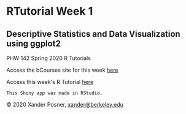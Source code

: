 # RTutorial Week 1
## Descriptive Statistics and Data Visualization using ggplot2
PHW 142 Spring 2020 R Tutorials

<p>Access the bCourses site for this week <a href="https://bcourses.berkeley.edu/courses/1492259/pages/week-1", target = _blank>here</a></p>

<p>Access this week's R Tutorial <a href="https://xandersph.shinyapps.io/RTutorial-Week1/", target = _blank>here</a></p>

	This Shiny app was made in RStudio.

<p>© 2020 Xander Posner, <a href="mailto:xander@berkeley.edu?subject=PHW142">xander@berkeley.edu</a></p>

